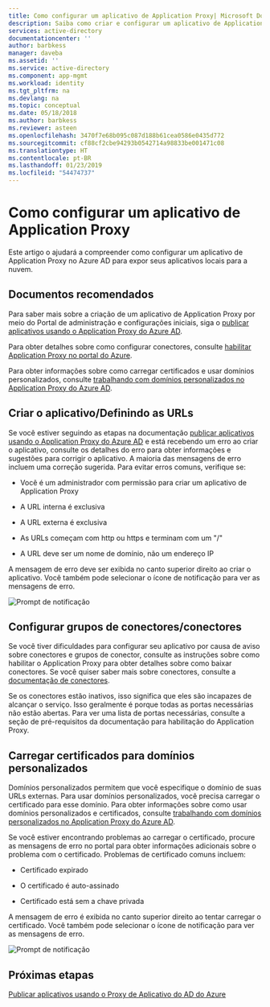 ```yaml
---
title: Como configurar um aplicativo de Application Proxy| Microsoft Docs
description: Saiba como criar e configurar um aplicativo de Application Proxy em poucas etapas simples
services: active-directory
documentationcenter: ''
author: barbkess
manager: daveba
ms.assetid: ''
ms.service: active-directory
ms.component: app-mgmt
ms.workload: identity
ms.tgt_pltfrm: na
ms.devlang: na
ms.topic: conceptual
ms.date: 05/18/2018
ms.author: barbkess
ms.reviewer: asteen
ms.openlocfilehash: 3470f7e68b095c087d188b61cea0586e0435d772
ms.sourcegitcommit: cf88cf2cbe94293b0542714a98833be001471c08
ms.translationtype: HT
ms.contentlocale: pt-BR
ms.lasthandoff: 01/23/2019
ms.locfileid: "54474737"
---
```

# <a name="how-to-configure-an-application-proxy-application"></a>Como configurar um aplicativo de Application Proxy

Este artigo o ajudará a compreender como configurar um aplicativo de Application Proxy no Azure AD para expor seus aplicativos locais para a nuvem.

## <a name="recommended-documents"></a>Documentos recomendados 

Para saber mais sobre a criação de um aplicativo de Application Proxy por meio do Portal de administração e configurações iniciais, siga o [publicar aplicativos usando o Application Proxy do Azure AD](application-proxy-add-on-premises-application.md).

Para obter detalhes sobre como configurar conectores, consulte [habilitar Application Proxy no portal do Azure](application-proxy-add-on-premises-application.md).

Para obter informações sobre como carregar certificados e usar domínios personalizados, consulte [trabalhando com domínios personalizados no Application Proxy do Azure AD](application-proxy-configure-custom-domain.md).

## <a name="create-the-applicationsetting-the-urls"></a>Criar o aplicativo/Definindo as URLs

Se você estiver seguindo as etapas na documentação [publicar aplicativos usando o Application Proxy do Azure AD](application-proxy-add-on-premises-application.md) e está recebendo um erro ao criar o aplicativo, consulte os detalhes do erro para obter informações e sugestões para corrigir o aplicativo. A maioria das mensagens de erro incluem uma correção sugerida. Para evitar erros comuns, verifique se:

-   Você é um administrador com permissão para criar um aplicativo de Application Proxy

-   A URL interna é exclusiva

-   A URL externa é exclusiva

-   As URLs começam com http ou https e terminam com um "/"

-   A URL deve ser um nome de domínio, não um endereço IP

A mensagem de erro deve ser exibida no canto superior direito ao criar o aplicativo. Você também pode selecionar o ícone de notificação para ver as mensagens de erro.

   ![Prompt de notificação](./media/application-proxy-config-how-to/error-message.png)

## <a name="configure-connectorsconnector-groups"></a>Configurar grupos de conectores/conectores

Se você tiver dificuldades para configurar seu aplicativo por causa de aviso sobre conectores e grupos de conector, consulte as instruções sobre como habilitar o Application Proxy para obter detalhes sobre como baixar conectores. Se você quiser saber mais sobre conectores, consulte a [documentação de conectores](application-proxy-connectors.md).

Se os conectores estão inativos, isso significa que eles são incapazes de alcançar o serviço. Isso geralmente é porque todas as portas necessárias não estão abertas. Para ver uma lista de portas necessárias, consulte a seção de pré-requisitos da documentação para habilitação do Application Proxy.

## <a name="upload-certificates-for-custom-domains"></a>Carregar certificados para domínios personalizados

Domínios personalizados permitem que você especifique o domínio de suas URLs externas. Para usar domínios personalizados, você precisa carregar o certificado para esse domínio. Para obter informações sobre como usar domínios personalizados e certificados, consulte [trabalhando com domínios personalizados no Application Proxy do Azure AD](application-proxy-configure-custom-domain.md). 

Se você estiver encontrando problemas ao carregar o certificado, procure as mensagens de erro no portal para obter informações adicionais sobre o problema com o certificado. Problemas de certificado comuns incluem:

-   Certificado expirado

-   O certificado é auto-assinado

-   Certificado está sem a chave privada

A mensagem de erro é exibida no canto superior direito ao tentar carregar o certificado. Você também pode selecionar o ícone de notificação para ver as mensagens de erro.

   ![Prompt de notificação](./media/application-proxy-config-how-to/error-message2.png)

## <a name="next-steps"></a>Próximas etapas
[Publicar aplicativos usando o Proxy de Aplicativo do AD do Azure](application-proxy-add-on-premises-application.md)
